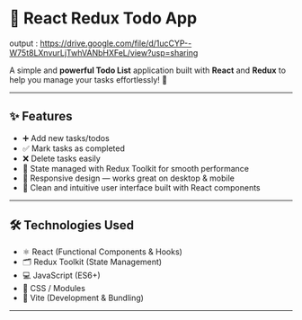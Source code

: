 # 📝 React Redux Todo App

output :  https://drive.google.com/file/d/1ucCYP--W75t8LXnvurLjTwhVANbHXFeL/view?usp=sharing

A simple and **powerful Todo List** application built with **React** and **Redux** to help you manage your tasks effortlessly! 🚀

---

## ✨ Features

- ➕ Add new tasks/todos  
- ✅ Mark tasks as completed  
- ❌ Delete tasks easily  
- 🔄 State managed with Redux Toolkit for smooth performance  
- 📱 Responsive design — works great on desktop & mobile  
- 🎨 Clean and intuitive user interface built with React components  

---

## 🛠 Technologies Used

- ⚛️ React (Functional Components & Hooks)  
- 🗂 Redux Toolkit (State Management)  
- 💻 JavaScript (ES6+)  
- 🎨 CSS / Modules  
- 🔧 Vite (Development & Bundling)  

---


